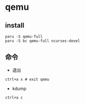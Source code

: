 # qemu

## install
```shell
paru -S qemu-full
paru -S bc qemu-full ncurses-devel
```


## 命令
- 退出
```shell
ctrl+a x # exit qemu
```

- kdump
```shell
ctrl+a c
```

